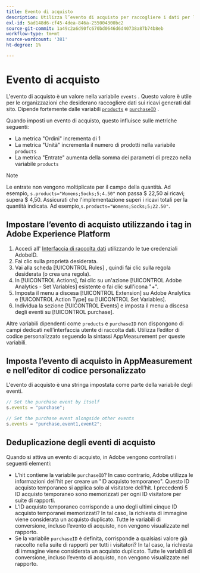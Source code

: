 ```yaml
---
title: Evento di acquisto
description: Utilizza l’evento di acquisto per raccogliere i dati per le metriche "Ordini", "Unità" e "Entrate".
exl-id: 5ad148d6-cf45-4dea-846a-255004300bc2
source-git-commit: 1a49c2a6d90fc670bd0646d6d40738a87b74b8eb
workflow-type: tm+mt
source-wordcount: '381'
ht-degree: 1%

---
```


# Evento di acquisto

L&#39;evento di acquisto è un valore nella variabile `events` . Questo valore è utile per le organizzazioni che desiderano raccogliere dati sui ricavi generati dal sito. Dipende fortemente dalle variabili [`products`](../products.md) e [`purchaseID`](../purchaseid.md) .

Quando imposti un evento di acquisto, questo influisce sulle metriche seguenti:

* La metrica &quot;Ordini&quot; incrementa di 1
* La metrica &quot;Unità&quot; incrementa il numero di prodotti nella variabile `products`
* La metrica &quot;Entrate&quot; aumenta della somma dei parametri di prezzo nella variabile `products`

>[!NOTE]
>
>Le entrate non vengono moltiplicate per il campo della quantità. Ad esempio, `s.products="Womens;Socks;5;4.50"` non passa $ 22,50 ai ricavi; supera $ 4,50. Assicurati che l&#39;implementazione superi i ricavi totali per la quantità indicata. Ad esempio,`s.products="Womens;Socks;5;22.50"`.

## Impostare l’evento di acquisto utilizzando i tag in Adobe Experience Platform

1. Accedi all&#39; [Interfaccia di raccolta dati](https://experience.adobe.com/data-collection) utilizzando le tue credenziali AdobeID.
2. Fai clic sulla proprietà desiderata.
3. Vai alla scheda [!UICONTROL Rules] , quindi fai clic sulla regola desiderata (o crea una regola).
4. In [!UICONTROL Actions], fai clic su un&#39;azione [!UICONTROL Adobe Analytics - Set Variables] esistente o fai clic sull&#39;icona &quot;+&quot;.
5. Imposta il menu a discesa [!UICONTROL Extension] su Adobe Analytics e [!UICONTROL Action Type] su [!UICONTROL Set Variables].
6. Individua la sezione [!UICONTROL Events] e imposta il menu a discesa degli eventi su [!UICONTROL purchase].

Altre variabili dipendenti come `products` e `purchaseID` non dispongono di campi dedicati nell’interfaccia utente di raccolta dati. Utilizza l’editor di codice personalizzato seguendo la sintassi AppMeasurement per queste variabili.

## Imposta l’evento di acquisto in AppMeasurement e nell’editor di codice personalizzato

L&#39;evento di acquisto è una stringa impostata come parte della variabile degli eventi.

```js
// Set the purchase event by itself
s.events = "purchase";

// Set the purchase event alongside other events
s.events = "purchase,event1,event2";
```

## Deduplicazione degli eventi di acquisto

Quando si attiva un evento di acquisto, in Adobe vengono controllati i seguenti elementi:

* L’hit contiene la variabile `purchaseID`? In caso contrario, Adobe utilizza le informazioni dell’hit per creare un &quot;ID acquisto temporaneo&quot;. Questo ID acquisto temporaneo si applica solo al visitatore dell’hit. I precedenti 5 ID acquisto temporaneo sono memorizzati per ogni ID visitatore per suite di rapporti.
* L’ID acquisto temporaneo corrisponde a uno degli ultimi cinque ID acquisto temporanei memorizzati? In tal caso, la richiesta di immagine viene considerata un acquisto duplicato. Tutte le variabili di conversione, incluso l’evento di acquisto, non vengono visualizzate nel rapporto.
* Se la variabile `purchaseID` è definita, corrisponde a qualsiasi valore già raccolto nella suite di rapporti per tutti i visitatori? In tal caso, la richiesta di immagine viene considerata un acquisto duplicato. Tutte le variabili di conversione, incluso l’evento di acquisto, non vengono visualizzate nel rapporto.
